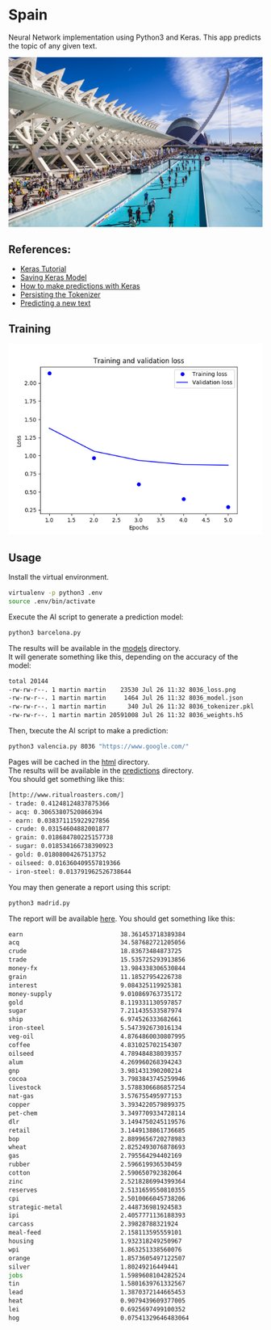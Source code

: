 # Spain
Neural Network implementation using Python3 and Keras.
This app predicts the topic of any given text.

![image-alt](./valencia.jpg)

## References:
- [Keras Tutorial](https://towardsdatascience.com/text-classification-in-keras-part-1-a-simple-reuters-news-classifier-9558d34d01d3
)
- [Saving Keras Model](https://machinelearningmastery.com/save-load-keras-deep-learning-models/)
- [How to make predictions with Keras](https://machinelearningmastery.com/how-to-make-classification-and-regression-predictions-for-deep-learning-models-in-keras/)
- [Persisting the Tokenizer](https://intellipaat.com/community/491/keras-text-preprocessing-saving-tokenizer-object-to-file-for-scoring)
- [Predicting a new text](https://github.com/fchollet/deep-learning-with-python-notebooks/blob/master/3.6-classifying-newswires.ipynb)

## Training
![epochs-alt](./models/8036_loss.png)

## Usage
Install the virtual environment.
```bash
virtualenv -p python3 .env
source .env/bin/activate
```
Execute the AI script to generate a prediction model:
```bash
python3 barcelona.py
```
The results will be available in the [models](./models) directory.  
It will generate something like this, depending on the accuracy of the model:
```bash
total 20144
-rw-rw-r--. 1 martin martin    23530 Jul 26 11:32 8036_loss.png
-rw-rw-r--. 1 martin martin     1464 Jul 26 11:32 8036_model.json
-rw-rw-r--. 1 martin martin      340 Jul 26 11:32 8036_tokenizer.pkl
-rw-rw-r--. 1 martin martin 20591008 Jul 26 11:32 8036_weights.h5
```
Then, txecute the AI script to make a prediction:
```bash
python3 valencia.py 8036 "https://www.google.com/"
```
Pages will be cached in the [html](./html) directory.  
The results will be available in the [predictions](./predictions) directory.  
You should get something like this:
```bash
[http://www.ritualroasters.com/]
- trade: 0.41248124837875366
- acq: 0.30653807520866394
- earn: 0.038371115922927856
- crude: 0.03154604882001877
- grain: 0.018684780225157738
- sugar: 0.018534166738390923
- gold: 0.01808004267513752
- oilseed: 0.016360409557819366
- iron-steel: 0.013791962526738644
```
You may then generate a report using this script:
```bash
python3 madrid.py
```
The report will be available [here](./madrid.txt).
You should get something like this:
```bash
earn                           38.361453718389384
acq                            34.587682721205056
crude                          18.83673484873725
trade                          15.535725293913856
money-fx                       13.984338306530844
grain                          11.18527954226738
interest                       9.084325119925381
money-supply                   9.010869763735172
gold                           8.119331130597857
sugar                          7.211435533587974
ship                           6.974526333682661
iron-steel                     5.547392673016134
veg-oil                        4.8764860030807995
coffee                         4.831025702154307
oilseed                        4.789484838039357
alum                           4.269960268394243
gnp                            3.981431390200214
cocoa                          3.7983843745259946
livestock                      3.5788306686857254
nat-gas                        3.576755495977153
copper                         3.3934220579899375
pet-chem                       3.3497709334728114
dlr                            3.1494750245119576
retail                         3.1449138861736685
bop                            2.8899656720278983
wheat                          2.8252493076878693
gas                            2.795564294402169
rubber                         2.596619936530459
cotton                         2.590650792382064
zinc                           2.5218286994399364
reserves                       2.5131659550810355
cpi                            2.5010066045738206
strategic-metal                2.448736981924583
ipi                            2.4057771136188393
carcass                        2.39828788321924
meal-feed                      2.158113595559101
housing                        1.932318249250967
wpi                            1.863251338560076
orange                         1.8573605497122507
silver                         1.80249216449441
jobs                           1.5989608104282524
tin                            1.5801639761332567
lead                           1.3870372144665453
heat                           0.9079439609377005
lei                            0.6925697499100352
hog                            0.07541329646483064
```
